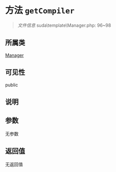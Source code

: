 # 方法 `getCompiler`

> *文件信息* suda\template\Manager.php: 96~98

## 所属类 

[Manager](../Manager.md)

## 可见性

public

## 说明



## 参数


无参数


## 返回值

无返回值

